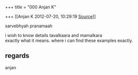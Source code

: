 +++
title = "000 Anjan K"

+++
[[Anjan K	2012-07-20, 10:29:19 [Source](https://groups.google.com/g/bvparishat/c/XnrqzlQ0wBU)]]



sarvebhyah pranamaah  
  
i wish to know details tavalkaara and mamalkara  
exactly what it means. where i can find these examples exactly.  
  
regards  
--  
anjan  


